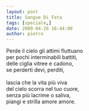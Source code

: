```yaml
---
layout: post
title: Sangue Di Fata
tags: [speciale,]
date: 2009-04-26 16:44:00
author: pietro
---
```

Perde il cielo gli attimi fluttuano<br/>per pochi interminabili battiti,<br/>delle ciglia vitree e cadono,<br/>se perderti devi, perditi,<br/><br/>lascia che la vita più viva<br/>del cielo scorra nel tuo cuore,<br/>senza più lacrime o saliva,<br/>piangi e strilla amore amore.
